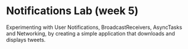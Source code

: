 Notifications Lab (week 5)
==================================

Experimenting with User Notifications, BroadcastReceivers, AsyncTasks and Networking, by creating a simple application 
that downloads and displays tweets. 

